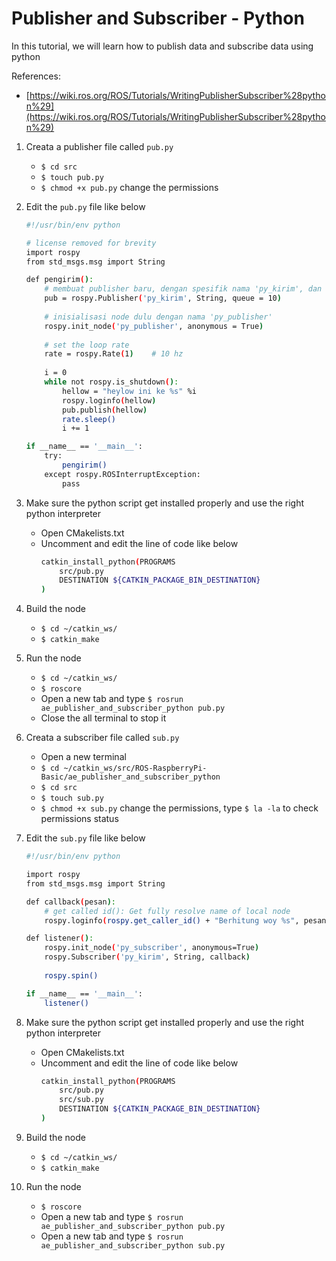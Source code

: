 # Publisher and Subscriber - Python
In this tutorial, we will learn how to publish data and subscribe data using python

References:
- [https://wiki.ros.org/ROS/Tutorials/WritingPublisherSubscriber%28python%29](https://wiki.ros.org/ROS/Tutorials/WritingPublisherSubscriber%28python%29) 

1. Creata a publisher file called `pub.py`
	- `$ cd src`
	- `$ touch pub.py`
	- `$ chmod +x pub.py`	change the permissions
2. Edit the `pub.py` file like below
	```sh
	#!/usr/bin/env python

	# license removed for brevity
	import rospy
	from std_msgs.msg import String

	def pengirim():
		# membuat publisher baru, dengan spesifik nama 'py_kirim', dan queue_size = 10
		pub = rospy.Publisher('py_kirim', String, queue = 10)
		
		# inisialisasi node dulu dengan nama 'py_publisher'
		rospy.init_node('py_publisher', anonymous = True)
		
		# set the loop rate
		rate = rospy.Rate(1)	# 10 hz
		
		i = 0
		while not rospy.is_shutdown():
			hellow = "heylow ini ke %s" %i
			rospy.loginfo(hellow)
			pub.publish(hellow)
			rate.sleep()
			i += 1

	if __name__ == '__main__':
		try:
			pengirim()
		except rospy.ROSInterruptException:
			pass
	
	```
3. Make sure the python script get installed properly and use the right python interpreter
	- Open CMakelists.txt
	- Uncomment and edit the line of code like below
		```sh
		catkin_install_python(PROGRAMS
			src/pub.py
			DESTINATION ${CATKIN_PACKAGE_BIN_DESTINATION}
		)
		```
4. Build the node
	- `$ cd ~/catkin_ws/`
	- `$ catkin_make`
5. Run the node
	- `$ cd ~/catkin_ws/`
	- `$ roscore`
	- Open a new tab and type `$ rosrun ae_publisher_and_subscriber_python pub.py`
	- Close the all terminal to stop it
	
6. Creata a subscriber file called `sub.py`
	- Open a new terminal
	- `$ cd ~/catkin_ws/src/ROS-RaspberryPi-Basic/ae_publisher_and_subscriber_python`
	- `$ cd src`
	- `$ touch sub.py`
	- `$ chmod +x sub.py`	change the permissions, type `$ la -la` to check permissions status
7. Edit the `sub.py` file like below
	```sh
	#!/usr/bin/env python

	import rospy
	from std_msgs.msg import String

	def callback(pesan):
		# get called id(): Get fully resolve name of local node
		rospy.loginfo(rospy.get_caller_id() + "Berhitung woy %s", pesan.data)

	def listener():
		rospy.init_node('py_subscriber', anonymous=True)
		rospy.Subscriber('py_kirim', String, callback)
		
		rospy.spin()

	if __name__ == '__main__':
		listener()
	```
8. Make sure the python script get installed properly and use the right python interpreter
	- Open CMakelists.txt
	- Uncomment and edit the line of code like below
		```sh
		catkin_install_python(PROGRAMS
			src/pub.py
			src/sub.py
			DESTINATION ${CATKIN_PACKAGE_BIN_DESTINATION}
		)
		```
4. Build the node
	- `$ cd ~/catkin_ws/`
	- `$ catkin_make`
5. Run the node
	- `$ roscore`
	- Open a new tab and type `$ rosrun ae_publisher_and_subscriber_python pub.py`
	- Open a new tab and type `$ rosrun ae_publisher_and_subscriber_python sub.py`
